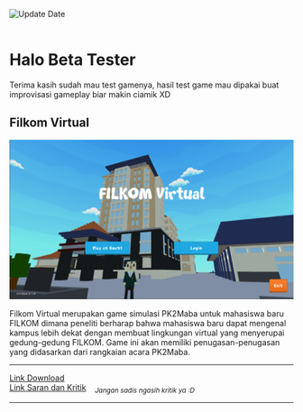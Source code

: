 ![Update Date](https://img.shields.io/badge/-Updated%20on%20May%2023%2C%202022-brightgreen) <br>
</br>
# Halo Beta Tester

Terima kasih sudah mau test gamenya, hasil test game mau dipakai buat improvisasi gameplay biar makin ciamik XD
## Filkom Virtual
![Preview](images/preview-filkom-virtual.png)

Filkom Virtual merupakan game simulasi PK2Maba untuk mahasiswa baru FILKOM dimana peneliti berharap bahwa mahasiswa baru dapat mengenal kampus lebih dekat dengan membuat lingkungan virtual yang menyerupai gedung-gedung FILKOM. Game ini akan memiliki penugasan-penugasan yang didasarkan dari rangkaian acara PK2Maba.

***
[Link Download](https://drive.google.com/file/d/1FqYIPd-6m5a-q85-71BBt993rBwbbPlf/view?usp=sharing) </br>
[Link Saran dan Kritik](https://forms.gle/H3mCdJaQwjFPBsHw8) &nbsp;&nbsp; <sub>*Jangan sadis ngasih kritik ya :D*</sub>
***
